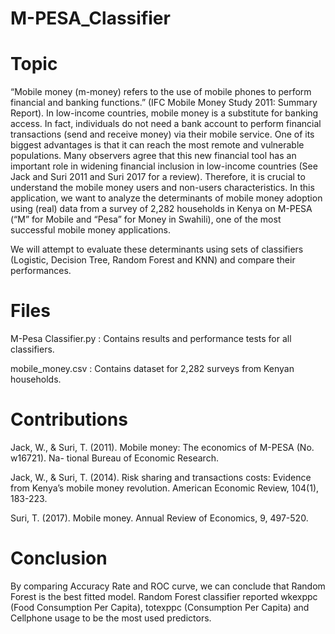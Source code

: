 # M-PESA_Classifier

# Topic
“Mobile money (m-money) refers to the use of mobile phones to perform financial and banking
functions.” (IFC Mobile Money Study 2011: Summary Report).
In low-income countries, mobile money is a substitute for banking access. In fact, individuals
do not need a bank account to perform financial transactions (send and receive money) via
their mobile service. One of its biggest advantages is that it can reach the most remote and
vulnerable populations. Many observers agree that this new financial tool has an important
role in widening financial inclusion in low-income countries (See Jack and Suri 2011 and Suri
2017 for a review).
Therefore, it is crucial to understand the mobile money users and non-users characteristics.
In this application, we want to analyze the determinants of mobile money adoption using (real)
data from a survey of 2,282 households in Kenya on M-PESA (“M” for Mobile and “Pesa” for
Money in Swahili), one of the most successful mobile money applications. 

We will attempt to evaluate these determinants using sets of classifiers (Logistic, Decision Tree, Random Forest and KNN) and compare their performances. 

# Files
M-Pesa Classifier.py : Contains results and performance tests for all classifiers. 

mobile_money.csv : Contains dataset for 2,282 surveys from Kenyan households.

# Contributions
Jack, W., & Suri, T. (2011). Mobile money: The economics of M-PESA (No. w16721). Na-
tional Bureau of Economic Research.

Jack, W., & Suri, T. (2014). Risk sharing and transactions costs: Evidence from Kenya’s
mobile money revolution. American Economic Review, 104(1), 183-223.

Suri, T. (2017). Mobile money. Annual Review of Economics, 9, 497-520.

# Conclusion
By comparing Accuracy Rate and ROC curve, we can conclude that Random Forest is the best fitted model. Random Forest classifier reported wkexppc (Food Consumption Per Capita), totexppc (Consumption Per Capita) and Cellphone usage to be the most used predictors. 

